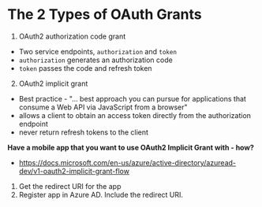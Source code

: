 # The 2 Types of OAuth Grants
1. OAuth2 authorization code grant
  - Two service endpoints, `authorization` and `token`
  - `authorization` generates an authorization code
  - `token` passes the code and refresh token
2. OAuth2 implicit grant
  - Best practice - "... best approach you can pursue for applications that consume a Web API via JavaScript from a browser"
  - allows a client to obtain an access token directly from the authorization endpoint
  - never return refresh tokens to the client

**Have a mobile app that you want to use OAuth2 Implicit Grant with - how?**
- https://docs.microsoft.com/en-us/azure/active-directory/azuread-dev/v1-oauth2-implicit-grant-flow
1. Get the redirect URI for the app
1. Register app in Azure AD. Include the redirect URI.

